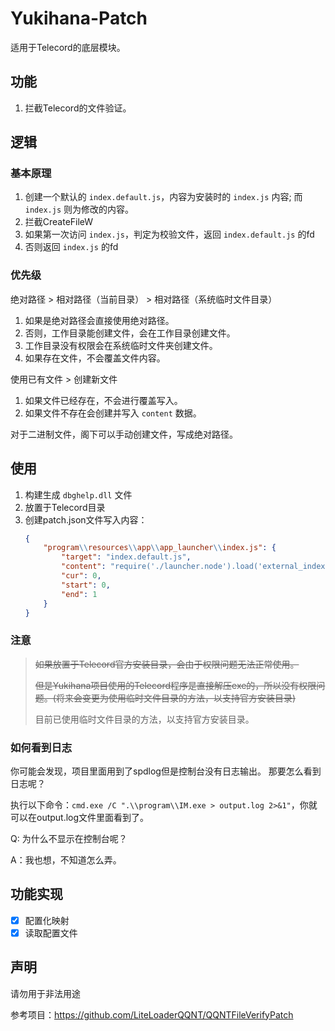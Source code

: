 # Yukihana-Patch

适用于Telecord的底层模块。

## 功能

1. 拦截Telecord的文件验证。

## 逻辑

### 基本原理

1. 创建一个默认的 `index.default.js`，内容为安装时的 `index.js` 内容; 而 `index.js` 则为修改的内容。
2. 拦截CreateFileW
3. 如果第一次访问 `index.js`，判定为校验文件，返回 `index.default.js` 的fd
4. 否则返回 `index.js` 的fd

### 优先级

绝对路径 > 相对路径（当前目录） > 相对路径（系统临时文件目录）

1. 如果是绝对路径会直接使用绝对路径。
2. 否则，工作目录能创建文件，会在工作目录创建文件。
3. 工作目录没有权限会在系统临时文件夹创建文件。
4. 如果存在文件，不会覆盖文件内容。

使用已有文件 > 创建新文件

1. 如果文件已经存在，不会进行覆盖写入。
2. 如果文件不存在会创建并写入 `content` 数据。

对于二进制文件，阁下可以手动创建文件，写成绝对路径。

## 使用

1. 构建生成 `dbghelp.dll` 文件
2. 放置于Telecord目录
3. 创建patch.json文件写入内容：
    ```json
    {
        "program\\resources\\app\\app_launcher\\index.js": {
            "target": "index.default.js",
            "content": "require('./launcher.node').load('external_index', module);",
            "cur": 0,
            "start": 0,
            "end": 1
        }
    }
    ```

### 注意

> ~~如果放置于Telecord官方安装目录，会由于权限问题无法正常使用。~~
> 
> ~~但是Yukihana项目使用的Telecord程序是直接解压exe的，所以没有权限问题。(将来会变更为使用临时文件目录的方法，以支持官方安装目录)~~
>
> 目前已使用临时文件目录的方法，以支持官方安装目录。

### 如何看到日志

你可能会发现，项目里面用到了spdlog但是控制台没有日志输出。
那要怎么看到日志呢？

执行以下命令：`cmd.exe /C ".\\program\\IM.exe > output.log 2>&1"`，你就可以在output.log文件里面看到了。

Q: 为什么不显示在控制台呢？

A：我也想，不知道怎么弄。

## 功能实现

- [x] 配置化映射
- [x] 读取配置文件

## 声明

请勿用于非法用途

参考项目：https://github.com/LiteLoaderQQNT/QQNTFileVerifyPatch